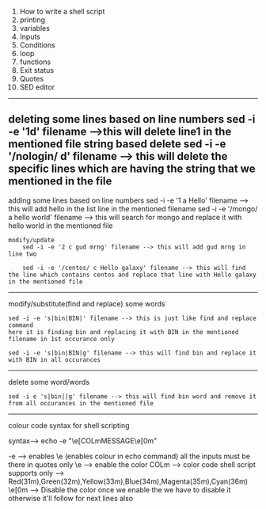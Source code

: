 1. How to write a shell script
2. printing
3. variables
4. Inputs
5. Conditions
6. loop
7. functions
8. Exit status
9. Quotes
10. SED editor

-------------
deleting some lines
    based on line numbers
        sed -i -e '1d' filename -->this will delete line1 in the mentioned file
    string based delete
        sed -i -e '/nologin/ d' filename --> this will delete the specific lines which are having the string that we mentioned in the file
---------
adding some lines
    based on line numbers
        sed -i -e '1 a Hello' filename --> this will add hello in the list line in the mentioned filename
        sed -i -e '/mongo/ a hello world' filename --> this will search for mongo and replace it with hello world in the mentioned file

    modify/update
        sed -i -e '2 c gud mrng' filename --> this will add gud mrng in line two

        sed -i -e '/centos/ c Hello galaxy' filename --> this will find the line which contains centos and replace that line with Hello galaxy in the mentioned file
-----------
modify/substitute(find and replace) some words

    sed -i -e 's|bin|BIN|' filename --> this is just like find and replace command
    here it is finding bin and replacing it with BIN in the mentioned filename in 1st occurance only

    sed -i -e 's|bin|BIN|g' filename --> this will find bin and replace it with BIN in all occurances
--------------
delete some word/words

    sed -i e 's|bin||g' filename --> this will find bin word and remove it from all occurances in the mentioned file
------------------

colour code syntax for shell scripting

syntax--> echo -e "\e[COLmMESSAGE\e[0m"

-e --> enables \e (enables colour in echo command)
all the inputs must be there in quotes only
\e --> enable the color
COLm --> color code
    shell script supports only --> Red(31m),Green(32m),Yellow(33m),Blue(34m),Magenta(35m),Cyan(36m)
\e[0m --> Disable the color
    once we enable the we have to disable it otherwise it'll follow for next lines also